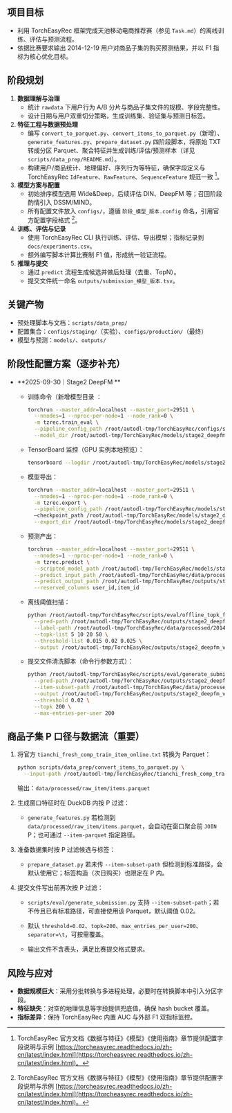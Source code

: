## 项目目标
- 利用 TorchEasyRec 框架完成天池移动电商推荐赛（参见 `Task.md`）的离线训练、评估与预测流程。
- 依据比赛要求输出 2014-12-19 用户对商品子集的购买预测结果，并以 F1 指标为核心优化目标。

## 阶段规划
1. **数据理解与治理**
   - 统计 `rawdata` 下用户行为 A/B 分片与商品子集文件的规模、字段完整性。
   - 设计日期与用户双重切分策略，生成训练集、验证集与预测日标签。
2. **特征工程与数据预处理**
   - 编写 `convert_to_parquet.py`、`convert_items_to_parquet.py`（新增）、`generate_features.py`、`prepare_dataset.py` 四阶段脚本，将原始 TXT 转成分区 Parquet、聚合特征并生成训练/评估/预测样本（详见 `scripts/data_prep/README.md`）。
   - 构建用户/商品统计、地理偏好、序列行为等特征，确保字段定义与 TorchEasyRec `IdFeature`、`RawFeature`、`SequenceFeature` 规范一致 [^1]。
3. **模型方案与配置**
   - 初始排序模型选用 Wide&Deep，后续评估 DIN、DeepFM 等；召回阶段酌情引入 DSSM/MIND。
   - 所有配置文件放入 `configs/`，遵循 `阶段_模型_版本.config` 命名，引用官方配置字段格式 [^1]。
4. **训练、评估与记录**
   - 使用 TorchEasyRec CLI 执行训练、评估、导出模型；指标记录到 `docs/experiments.csv`。
   - 额外编写脚本计算比赛制 F1 值，形成统一验证流程。
5. **推理与提交**
   - 通过 `predict` 流程生成候选并做后处理（去重、TopN）。
   - 提交文件统一命名 `outputs/submission_模型_版本.tsv`。

## 关键产物
- 预处理脚本与文档：`scripts/data_prep/`
- 配置集合：`configs/staging/`（实验）、`configs/production/`（最终）
- 模型与预测：`models/`、`outputs/`

## 阶段性配置方案（逐步补充）

- **2025-09-30｜Stage2 DeepFM **
  - 训练命令（新增模型目录 ：

    ```bash
    torchrun --master_addr=localhost --master_port=29511 \
      --nnodes=1 --nproc-per-node=1 --node_rank=0 \
      -m tzrec.train_eval \
      --pipeline_config_path /root/autodl-tmp/TorchEasyRec/configs/staging/stage2_deepfm_v1.config \
      --model_dir /root/autodl-tmp/TorchEasyRec/models/stage2_deepfm_v8
    ```

  - TensorBoard 监控（GPU 实例本地预览）：

    ```bash
    tensorboard --logdir /root/autodl-tmp/TorchEasyRec/models/stage2_deepfm_v7 --port 6006
    ```

  - 模型导出：

    ```bash
    torchrun --master_addr=localhost --master_port=29511 \
      --nnodes=1 --nproc-per-node=1 --node_rank=0 \
      -m tzrec.export \
      --pipeline_config_path /root/autodl-tmp/TorchEasyRec/models/stage2_deepfm_v8/pipeline.config \
      –checkpoint_path /root/autodl-tmp/TorchEasyRec/models/stage2_deepfm_v8/model.ckpt-9791 \
      --export_dir /root/autodl-tmp/TorchEasyRec/models/stage2_deepfm_v8/export
    ```

  - 预测产出：

    ```bash
    torchrun --master_addr=localhost --master_port=29511 \
      --nnodes=1 --nproc-per-node=1 --node_rank=0 \
      -m tzrec.predict \
      --scripted_model_path /root/autodl-tmp/TorchEasyRec/models/stage2_deepfm_v8/export \
      --predict_input_path /root/autodl-tmp/TorchEasyRec/data/processed/20141218_predict.parquet \
      --predict_output_path /root/autodl-tmp/TorchEasyRec/outputs/stage2_deepfm_v8/predict \
      --reserved_columns user_id,item_id
    ```

  - 离线阈值扫描：

    ```bash
    python /root/autodl-tmp/TorchEasyRec/scripts/eval/offline_topk_f1.py \
      --pred-path /root/autodl-tmp/TorchEasyRec/outputs/stage2_deepfm_v6/predict/part-0.parquet \
      --label-path /root/autodl-tmp/TorchEasyRec/data/processed/20141218_next_eval.parquet \
      --topk-list 5 10 20 50 \
      --threshold-list 0.015 0.02 0.025 \
      --output /root/autodl-tmp/TorchEasyRec/outputs/stage2_deepfm_v6/offline_eval_results.csv
    ```

  - 提交文件清洗脚本（命令行参数方式）：

    ```bash
    python /root/autodl-tmp/TorchEasyRec/scripts/eval/generate_submission.py \
      --pred-path /root/autodl-tmp/TorchEasyRec/outputs/stage2_deepfm_v6/predict/part-0.parquet \
      --item-subset-path /root/autodl-tmp/TorchEasyRec/data/processed/raw_item/items.parquet \
      --output /root/autodl-tmp/TorchEasyRec/outputs/stage2_deepfm_v6/submission_stage2_deepfm_v6.txt \
      --threshold 0.02 \
      --topk 200 \
      --max-entries-per-user 200
    ```
## 商品子集 P 口径与数据流（重要）
1. 将官方 `tianchi_fresh_comp_train_item_online.txt` 转换为 Parquet：
   ```bash
   python scripts/data_prep/convert_items_to_parquet.py \
     --input-path /root/autodl-tmp/TorchEasyRec/tianchi_fresh_comp_train_item_online.txt
   ```
   输出：`data/processed/raw_item/items.parquet`

2. 生成窗口特征时在 DuckDB 内按 P 过滤：
   - `generate_features.py` 若检测到 `data/processed/raw_item/items.parquet`，会自动在窗口聚合前 `JOIN` P；也可通过 `--item-parquet` 指定路径。

3. 准备数据集时按 P 过滤候选与标签：
   - `prepare_dataset.py` 若未传 `--item-subset-path` 但检测到标准路径，会默认使用它；标签构造（次日购买）也限定在 P 内。

4. 提交文件写出前再次按 P 过滤：
   - `scripts/eval/generate_submission.py` 支持 `--item-subset-path`；若不传且已有标准路径，可直接使用该 Parquet，默认阈值 0.02。


    - 默认 `threshold=0.02`、`topk=200`、`max_entries_per_user=200`、`separator=\t`，可按需覆盖。
    - 输出文件不含表头，满足比赛提交格式要求。


## 风险与应对
- **数据规模巨大**：采用分批转换与多进程处理，必要时在转换脚本中引入分区字段。
- **特征缺失**：对空的地理信息等字段提供兜底值，确保 hash bucket 覆盖。
- **指标差异**：保持 TorchEasyRec 内置 AUC 与外部 F1 双指标监控。

[^1]: TorchEasyRec 官方文档《数据与特征》《模型》《使用指南》章节提供配置字段说明与示例 [https://torcheasyrec.readthedocs.io/zh-cn/latest/index.html](https://torcheasyrec.readthedocs.io/zh-cn/latest/index.html)。

